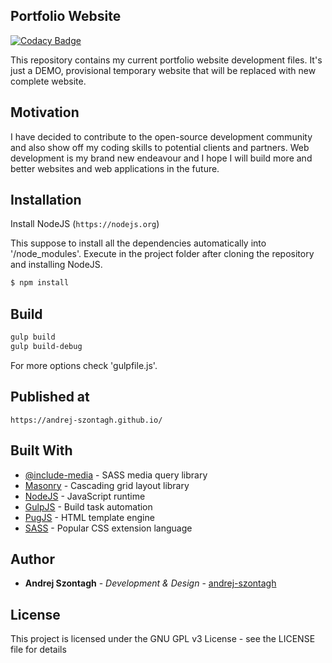 ## Portfolio Website

[![Codacy Badge](https://api.codacy.com/project/badge/Grade/4f4291dde8dd4f5fbfc7e155e8413ae8)](https://www.codacy.com/app/andrej-szontagh/portfolio-website?utm_source=github.com&amp;utm_medium=referral&amp;utm_content=andrej-szontagh/portfolio-website&amp;utm_campaign=Badge_Grade)

This repository contains my current portfolio website development files.
It's just a DEMO, provisional temporary website that will be replaced with new complete website.

## Motivation

I have decided to contribute to the open-source development community and also show off my coding skills to potential clients and partners. Web development is my brand new endeavour and I hope I will build more and better websites and web applications in the future.

## Installation

Install NodeJS (`https://nodejs.org`)

This suppose to install all the dependencies automatically into '/node_modules'.
Execute in the project folder after cloning the repository and installing NodeJS.

```bash
$ npm install
```

## Build

```bash
gulp build
gulp build-debug
```

For more options check 'gulpfile.js'.

## Published at

`https://andrej-szontagh.github.io/`

## Built With

  * [@include-media](https://include-media.com/) - SASS media query library
  * [Masonry](https://masonry.desandro.com/) - Cascading grid layout library
  * [NodeJS](https://nodejs.org) - JavaScript runtime
  * [GulpJS](https://gulpjs.com/) - Build task automation
  * [PugJS](https://pugjs.org) - HTML template engine
  * [SASS](https://sass-lang.com/) - Popular CSS extension language

## Author

  * **Andrej Szontagh** - *Development & Design* - [andrej-szontagh](https://github.com/andrej-szontagh)

## License

This project is licensed under the GNU GPL v3 License - see the LICENSE file for details
